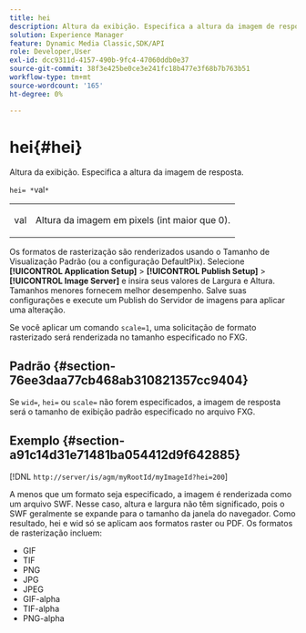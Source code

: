 ```yaml
---
title: hei
description: Altura da exibição. Especifica a altura da imagem de resposta.
solution: Experience Manager
feature: Dynamic Media Classic,SDK/API
role: Developer,User
exl-id: dcc9311d-4157-490b-9fc4-47060ddb0e37
source-git-commit: 38f3e425be0ce3e241fc18b477e3f68b7b763b51
workflow-type: tm+mt
source-wordcount: '165'
ht-degree: 0%

---
```


# hei{#hei}

Altura da exibição. Especifica a altura da imagem de resposta.

`hei= *`val`*`

<table id="simpletable_627E67D201744588815325F3C55F76A5"> 
 <tr class="strow"> 
  <td class="stentry"> <p><span class="codeph"> <span class="varname"> val</span></span> </p> </td> 
  <td class="stentry"> <p>Altura da imagem em pixels (int maior que 0). </p></td> 
 </tr> 
</table>

Os formatos de rasterização são renderizados usando o Tamanho de Visualização Padrão (ou a configuração DefaultPix). Selecione **[!UICONTROL Application Setup]** > **[!UICONTROL Publish Setup]** > **[!UICONTROL Image Server]** e insira seus valores de Largura e Altura. Tamanhos menores fornecem melhor desempenho. Salve suas configurações e execute um Publish do Servidor de imagens para aplicar uma alteração.

Se você aplicar um comando `scale=1`, uma solicitação de formato rasterizado será renderizada no tamanho especificado no FXG.

## Padrão {#section-76ee3daa77cb468ab310821357cc9404}

Se `wid=`, `hei=` ou `scale=` não forem especificados, a imagem de resposta será o tamanho de exibição padrão especificado no arquivo FXG.

## Exemplo {#section-a91c14d31e71481ba054412d9f642885}

[!DNL `http://server/is/agm/myRootId/myImageId?hei=200`]

A menos que um formato seja especificado, a imagem é renderizada como um arquivo SWF. Nesse caso, altura e largura não têm significado, pois o SWF geralmente se expande para o tamanho da janela do navegador. Como resultado, hei e wid só se aplicam aos formatos raster ou PDF. Os formatos de rasterização incluem:

* GIF
* TIF
* PNG
* JPG
* JPEG
* GIF-alpha
* TIF-alpha
* PNG-alpha

